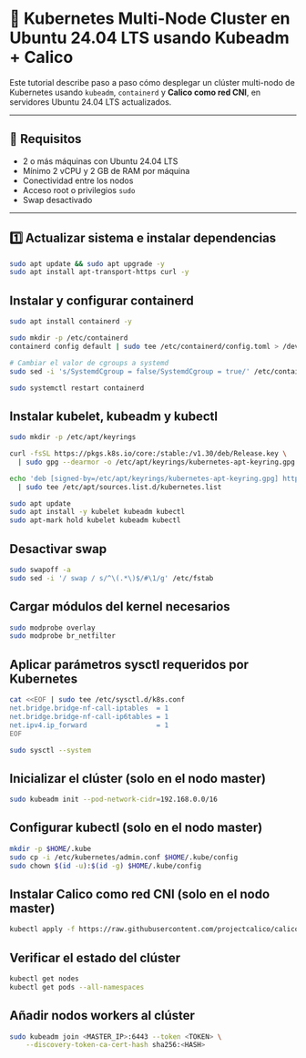 
# 🚀 Kubernetes Multi-Node Cluster en Ubuntu 24.04 LTS usando Kubeadm + Calico

Este tutorial describe paso a paso cómo desplegar un clúster multi-nodo de Kubernetes usando `kubeadm`, `containerd` y **Calico como red CNI**, en servidores Ubuntu 24.04 LTS actualizados.

---

## 🔧 Requisitos

- 2 o más máquinas con Ubuntu 24.04 LTS
- Mínimo 2 vCPU y 2 GB de RAM por máquina
- Conectividad entre los nodos
- Acceso root o privilegios `sudo`
- Swap desactivado

---

## 1️⃣ Actualizar sistema e instalar dependencias

```bash
sudo apt update && sudo apt upgrade -y
sudo apt install apt-transport-https curl -y
```
## Instalar y configurar containerd
```bash
sudo apt install containerd -y

sudo mkdir -p /etc/containerd
containerd config default | sudo tee /etc/containerd/config.toml > /dev/null

# Cambiar el valor de cgroups a systemd
sudo sed -i 's/SystemdCgroup = false/SystemdCgroup = true/' /etc/containerd/config.toml

sudo systemctl restart containerd

```
## Instalar kubelet, kubeadm y kubectl
```bash
sudo mkdir -p /etc/apt/keyrings

curl -fsSL https://pkgs.k8s.io/core:/stable:/v1.30/deb/Release.key \
  | sudo gpg --dearmor -o /etc/apt/keyrings/kubernetes-apt-keyring.gpg

echo 'deb [signed-by=/etc/apt/keyrings/kubernetes-apt-keyring.gpg] https://pkgs.k8s.io/core:/stable:/v1.30/deb/ /' \
  | sudo tee /etc/apt/sources.list.d/kubernetes.list

sudo apt update
sudo apt install -y kubelet kubeadm kubectl
sudo apt-mark hold kubelet kubeadm kubectl

```
## Desactivar swap
```bash
sudo swapoff -a
sudo sed -i '/ swap / s/^\(.*\)$/#\1/g' /etc/fstab

```
## Cargar módulos del kernel necesarios
```bash
sudo modprobe overlay
sudo modprobe br_netfilter

```
## Aplicar parámetros sysctl requeridos por Kubernetes
```bash
cat <<EOF | sudo tee /etc/sysctl.d/k8s.conf
net.bridge.bridge-nf-call-iptables  = 1
net.bridge.bridge-nf-call-ip6tables = 1
net.ipv4.ip_forward                 = 1
EOF

sudo sysctl --system

```
## Inicializar el clúster (solo en el nodo master)
```bash
sudo kubeadm init --pod-network-cidr=192.168.0.0/16

```
## Configurar kubectl (solo en el nodo master)
```bash
mkdir -p $HOME/.kube
sudo cp -i /etc/kubernetes/admin.conf $HOME/.kube/config
sudo chown $(id -u):$(id -g) $HOME/.kube/config

```
## Instalar Calico como red CNI (solo en el nodo master)
```bash
kubectl apply -f https://raw.githubusercontent.com/projectcalico/calico/v3.27.0/manifests/calico.yaml

```
## Verificar el estado del clúster
```bash
kubectl get nodes
kubectl get pods --all-namespaces

```
## Añadir nodos workers al clúster
```bash
sudo kubeadm join <MASTER_IP>:6443 --token <TOKEN> \
    --discovery-token-ca-cert-hash sha256:<HASH>

```
